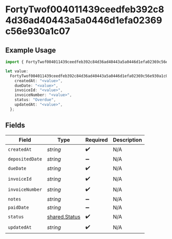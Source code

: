 # FortyTwof004011439ceedfeb392c84d36ad40443a5a0446d1efa02369c56e930a1c07

## Example Usage

```typescript
import { FortyTwof004011439ceedfeb392c84d36ad40443a5a0446d1efa02369c56e930a1c07 } from "@wingspan/payments/sdk/models/shared";

let value:
  FortyTwof004011439ceedfeb392c84d36ad40443a5a0446d1efa02369c56e930a1c07 = {
    createdAt: "<value>",
    dueDate: "<value>",
    invoiceId: "<value>",
    invoiceNumber: "<value>",
    status: "Overdue",
    updatedAt: "<value>",
  };
```

## Fields

| Field                                                 | Type                                                  | Required                                              | Description                                           |
| ----------------------------------------------------- | ----------------------------------------------------- | ----------------------------------------------------- | ----------------------------------------------------- |
| `createdAt`                                           | *string*                                              | :heavy_check_mark:                                    | N/A                                                   |
| `depositedDate`                                       | *string*                                              | :heavy_minus_sign:                                    | N/A                                                   |
| `dueDate`                                             | *string*                                              | :heavy_check_mark:                                    | N/A                                                   |
| `invoiceId`                                           | *string*                                              | :heavy_check_mark:                                    | N/A                                                   |
| `invoiceNumber`                                       | *string*                                              | :heavy_check_mark:                                    | N/A                                                   |
| `notes`                                               | *string*                                              | :heavy_minus_sign:                                    | N/A                                                   |
| `paidDate`                                            | *string*                                              | :heavy_minus_sign:                                    | N/A                                                   |
| `status`                                              | [shared.Status](../../../sdk/models/shared/status.md) | :heavy_check_mark:                                    | N/A                                                   |
| `updatedAt`                                           | *string*                                              | :heavy_check_mark:                                    | N/A                                                   |